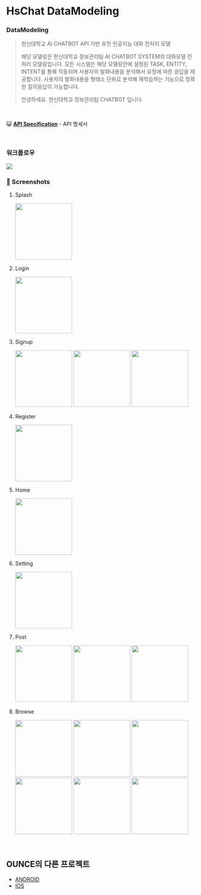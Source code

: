 # HsChat DataModeling




### DataModeling

> 한신대학교 AI CHATBOT API 기반 유전 인공지능 대화 전처리 모델
>
> 해당 모델링은 한신대학교 정보관리팀 AI CHATBOT SYSTEM의 대화모델 전처리 모델링입니다.
> 모든 시스템은 해당 모델링안에 설정된 TASK, ENTITY, INTENT를 통해 작동되며 사용자의 발화내용을 분석해서 요청에 따른 응답을 제공합니다. 
> 사용자의 발화내용을 형태소 단위로 분석해 재학습하는 기능으로 정확한 질의응답이 가능합니다.
> 
> 안녕하세요. 한신대학교 정보관리팀 CHATBOT 입니다.

<br>

:smiley_cat: <b>[API Specification](https://github.com/wjdrbs96/SpringBoot_OUNCE_Server/wiki)</b> - API 명세서

<br>

### 워크플로우

<img src="https://user-images.githubusercontent.com/45676906/92495614-18685a00-f232-11ea-86ee-bf0d8a46353b.jpg">


### 📍 Screenshots

1. Splash

   <img src="https://user-images.githubusercontent.com/61657569/87795727-6f316300-c883-11ea-9f5a-289eafa54566.png" width="150">

   

2. Login

    <img src="https://user-images.githubusercontent.com/61657569/87795692-680a5500-c883-11ea-823c-95cda1590752.png" width="150">

   

   

3. Signup

   <img src="https://user-images.githubusercontent.com/61657569/87795695-693b8200-c883-11ea-943a-fa3334c5e0c1.png" width="150"> <img src="https://user-images.githubusercontent.com/61657569/87795703-6a6caf00-c883-11ea-88e0-b3c64cf95398.png" width="150"> <img src="https://user-images.githubusercontent.com/61657569/87796479-5f664e80-c884-11ea-9424-58cdf5553b55.png" width="150">

   

   

   

4. Register

     <img src="https://user-images.githubusercontent.com/61657569/87795710-6b9ddc00-c883-11ea-9fd0-ed283df714e9.png " width = "150">

   

5. Home

   <img src="https://user-images.githubusercontent.com/61657569/87795716-6d679f80-c883-11ea-9f8d-86a23bd7a82b.png" width="150">

   

   

6. Setting

   <img src="https://user-images.githubusercontent.com/61657569/87798173-a35a5300-c886-11ea-8c0e-4f74074856ba.png" width="150">

   

   

7. Post

   <img src="https://user-images.githubusercontent.com/61657569/87795725-6e98cc80-c883-11ea-9c02-9f7534b9e382.png" width="150">  <img src="https://user-images.githubusercontent.com/61657569/87795723-6e003600-c883-11ea-9324-c4ac065678dd.png" width="150"> <img src="https://user-images.githubusercontent.com/61657569/87797642-f54ea900-c885-11ea-9867-6f607b279105.png" width="150">

   


8. Browse  

   <img src="https://user-images.githubusercontent.com/55732968/87797968-5fffe480-c886-11ea-96fc-e3191a74ec54.png" width="150"> <img src="https://user-images.githubusercontent.com/55732968/87797981-642c0200-c886-11ea-8bae-c0cc5629d8b5.png" width="150">  <img src="https://user-images.githubusercontent.com/55732968/87797983-64c49880-c886-11ea-8a95-03399b781741.png" width="150"> <img src="https://user-images.githubusercontent.com/55732968/87797985-65f5c580-c886-11ea-8135-ade7e056df19.png" width="150"> <img src="https://user-images.githubusercontent.com/55732968/87797990-668e5c00-c886-11ea-8552-fb0faffd86c8.png" width="150"> <img src="https://user-images.githubusercontent.com/55732968/87797992-6726f280-c886-11ea-9b47-ef51a0eac1d0.png" width="150">

   
<br>

## OUNCE의 다른 프로젝트
* [ANDROID](https://github.com/We-are-Ounce/OUNCE_Android)
* [IOS](https://github.com/We-are-Ounce/OUNCE_iOS)



